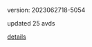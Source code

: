 version: 2023062718-5054

updated 25 avds

[details](https://github.com/0x74f917491bfa7ebfa379/ali_avd_db/blob/master/change_log/2023/06/27/18/5054.txt)
